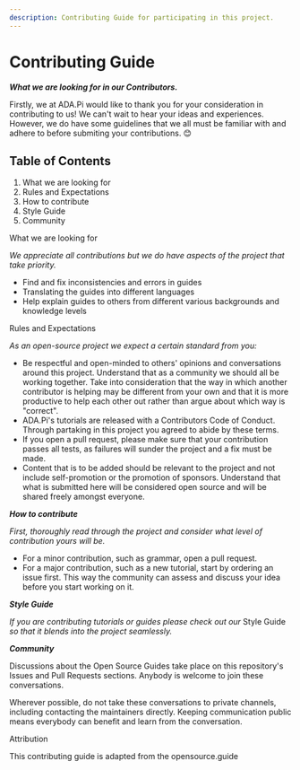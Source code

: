 ```yaml
---
description: Contributing Guide for participating in this project.
---
```


# Contributing Guide

_**What we are looking for in our Contributors.**_

Firstly, we at ADA.Pi would like to thank you for your consideration in contributing to us! We can't wait to hear your ideas and experiences. However, we do have some guidelines that we all must be familiar with and adhere to before submiting your contributions. 😊

## Table of Contents

1. What we are looking for
2. Rules and Expectations
3. How to contribute
4. Style Guide
5. Community

What we are looking for

_We appreciate all contributions but we do have aspects of the project that take priority._

* Find and fix inconsistencies and errors in guides
* Translating the guides into different languages
* Help explain guides to others from different various backgrounds and knowledge levels

Rules and Expectations

_As an open-source project we expect a certain standard from you:_

* Be respectful and open-minded to others' opinions and conversations around this project. Understand that as a community we should all be working together. Take into consideration that the way in which another contributor is helping may be different from your own and that it is more productive to help each other out rather than argue about which way is "correct".
* ADA.Pi's tutorials are released with a Contributors Code of Conduct. Through partaking in this project you agreed to abide by these terms.
* If you open a pull request, please make sure that your contribution passes all tests, as failures will sunder the project and a fix must be made.
* Content that is to be added should be relevant to the project and not include self-promotion or the promotion of sponsors. Understand that what is submitted here will be considered open source and will be shared freely amongst everyone. 

_**How to contribute**_

_First, thoroughly read through the project and consider what level of contribution yours will be._

* For a minor contribution, such as grammar, open a pull request.
* For a major contribution, such as a new tutorial, start by ordering an issue first. This way the community can assess and discuss your idea before you start working on it.

_**Style Guide**_

_If you are contributing tutorials or guides please check out our_ Style Guide _so that it blends into the project seamlessly._

_**Community**_

Discussions about the Open Source Guides take place on this repository's Issues and Pull Requests sections. Anybody is welcome to join these conversations.

Wherever possible, do not take these conversations to private channels, including contacting the maintainers directly. Keeping communication public means everybody can benefit and learn from the conversation.

Attribution

This contributing guide is adapted from the opensource.guide

